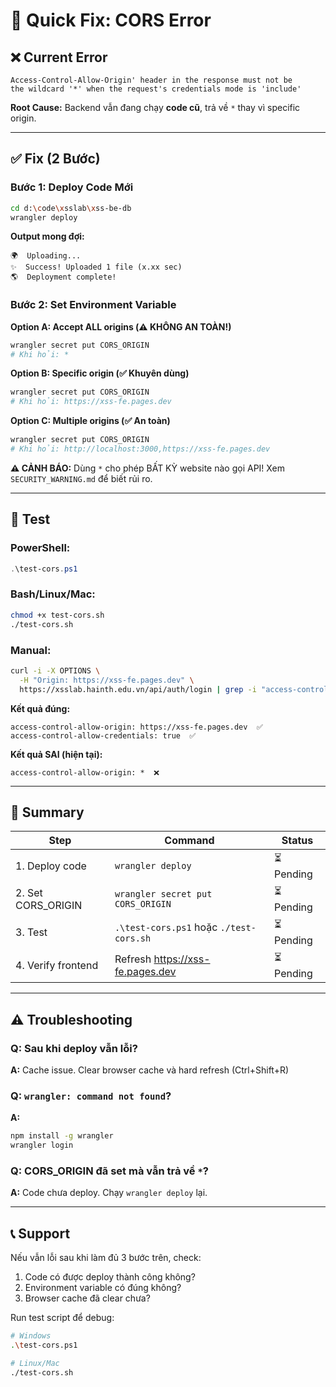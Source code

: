 # 🚨 Quick Fix: CORS Error

## ❌ Current Error

```
Access-Control-Allow-Origin' header in the response must not be 
the wildcard '*' when the request's credentials mode is 'include'
```

**Root Cause:** Backend vẫn đang chạy **code cũ**, trả về `*` thay vì specific origin.

---

## ✅ Fix (2 Bước)

### Bước 1: Deploy Code Mới

```bash
cd d:\code\xsslab\xss-be-db
wrangler deploy
```

**Output mong đợi:**
```
🌍  Uploading...
✨  Success! Uploaded 1 file (x.xx sec)
🌎  Deployment complete!
```

### Bước 2: Set Environment Variable

**Option A: Accept ALL origins (⚠️ KHÔNG AN TOÀN!)**
```bash
wrangler secret put CORS_ORIGIN
# Khi hỏi: *
```

**Option B: Specific origin (✅ Khuyên dùng)**
```bash
wrangler secret put CORS_ORIGIN
# Khi hỏi: https://xss-fe.pages.dev
```

**Option C: Multiple origins (✅ An toàn)**
```bash
wrangler secret put CORS_ORIGIN
# Khi hỏi: http://localhost:3000,https://xss-fe.pages.dev
```

**⚠️ CẢNH BÁO:** Dùng `*` cho phép BẤT KỲ website nào gọi API!
Xem `SECURITY_WARNING.md` để biết rủi ro.

---

## 🧪 Test

### PowerShell:
```powershell
.\test-cors.ps1
```

### Bash/Linux/Mac:
```bash
chmod +x test-cors.sh
./test-cors.sh
```

### Manual:
```bash
curl -i -X OPTIONS \
  -H "Origin: https://xss-fe.pages.dev" \
  https://xsslab.hainth.edu.vn/api/auth/login | grep -i "access-control"
```

**Kết quả đúng:**
```
access-control-allow-origin: https://xss-fe.pages.dev  ✅
access-control-allow-credentials: true  ✅
```

**Kết quả SAI (hiện tại):**
```
access-control-allow-origin: *  ❌
```

---

## 🎯 Summary

| Step | Command | Status |
|------|---------|--------|
| 1. Deploy code | `wrangler deploy` | ⏳ Pending |
| 2. Set CORS_ORIGIN | `wrangler secret put CORS_ORIGIN` | ⏳ Pending |
| 3. Test | `.\test-cors.ps1` hoặc `./test-cors.sh` | ⏳ Pending |
| 4. Verify frontend | Refresh https://xss-fe.pages.dev | ⏳ Pending |

---

## ⚠️ Troubleshooting

### Q: Sau khi deploy vẫn lỗi?
**A:** Cache issue. Clear browser cache và hard refresh (Ctrl+Shift+R)

### Q: `wrangler: command not found`?
**A:** 
```bash
npm install -g wrangler
wrangler login
```

### Q: CORS_ORIGIN đã set mà vẫn trả về `*`?
**A:** Code chưa deploy. Chạy `wrangler deploy` lại.

---

## 📞 Support

Nếu vẫn lỗi sau khi làm đủ 3 bước trên, check:
1. Code có được deploy thành công không?
2. Environment variable có đúng không?
3. Browser cache đã clear chưa?

Run test script để debug:
```bash
# Windows
.\test-cors.ps1

# Linux/Mac
./test-cors.sh
```

